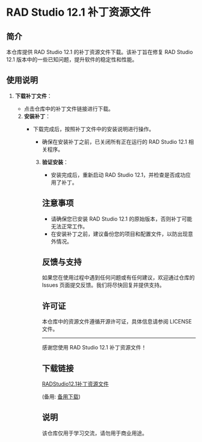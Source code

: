 # RAD Studio 12.1 补丁资源文件

## 简介

本仓库提供 RAD Studio 12.1 的补丁资源文件下载。该补丁旨在修复 RAD Studio 12.1 版本中的一些已知问题，提升软件的稳定性和性能。

## 使用说明

1. **下载补丁文件**：
   - 点击仓库中的补丁文件链接进行下载。

   2. **安装补丁**：
      - 下载完成后，按照补丁文件中的安装说明进行操作。
         - 确保在安装补丁之前，已关闭所有正在运行的 RAD Studio 12.1 相关程序。

         3. **验证安装**：
            - 安装完成后，重新启动 RAD Studio 12.1，并检查是否成功应用了补丁。

            ## 注意事项

            - 请确保您已安装 RAD Studio 12.1 的原始版本，否则补丁可能无法正常工作。
            - 在安装补丁之前，建议备份您的项目和配置文件，以防出现意外情况。

            ## 反馈与支持

            如果您在使用过程中遇到任何问题或有任何建议，欢迎通过仓库的 Issues 页面提交反馈。我们将尽快回复并提供支持。

            ## 许可证

            本仓库中的资源文件遵循开源许可证，具体信息请参阅 LICENSE 文件。

            ---

            感谢您使用 RAD Studio 12.1 补丁资源文件！

            ## 下载链接
            [RADStudio12.1补丁资源文件](https://pan.quark.cn/s/5d7925b38ea0) 

            (备用: [备用下载](https://pan.baidu.com/s/1NX3VEcmfMc41AblmyACx3A?pwd=1234))

            ## 说明

            该仓库仅用于学习交流，请勿用于商业用途。
